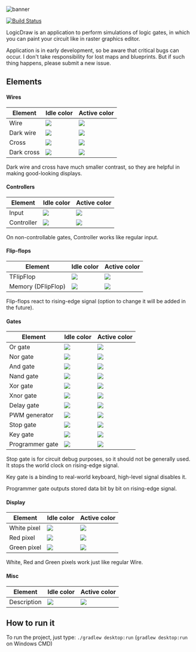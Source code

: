 ![banner](https://static.wieku.me/logicdraw/banner.png)

[![Build Status](http://wieku.me:8090/buildStatus/icon?job=LogicDraw)](http://wieku.me:8090/job/LogicDraw/)

LogicDraw is an application to perform simulations of logic gates, in which you can paint your circuit like in raster graphics editor.

Application is in early development, so be aware that critical bugs can occur. I don't take responsibility for lost maps and blueprints. But if such thing happens, please submit a new issue.

## Elements

#### Wires

|Element|Idle color|Active color|
|-------|----------|------------|
|Wire|![](https://placehold.it/15/7F0000/000000?text=+)|![](https://placehold.it/15/D50000/000000?text=+)|
|Dark wire|![](https://placehold.it/15/130000/000000?text=+)|![](https://placehold.it/15/200000/000000?text=+)|
|Cross|![](https://placehold.it/15/757575/000000?text=+)|![](https://placehold.it/15/9E9E9E/000000?text=+)|
|Dark cross|![](https://placehold.it/15/131313/000000?text=+)|![](https://placehold.it/15/171717/000000?text=+)|

Dark wire and cross have much smaller contrast, so they are helpful in making good-looking displays.

#### Controllers

|Element|Idle color|Active color|
|-------|----------|------------|
|Input|![](https://placehold.it/15/01579B/000000?text=+)|![](https://placehold.it/15/0277BD/000000?text=+)|
|Controller|![](https://placehold.it/15/1B5E20/000000?text=+)|![](https://placehold.it/15/2E7D32/000000?text=+)|

On non-controllable gates, Controller works like regular input.

#### Flip-flops

|Element|Idle color|Active color|
|-------|----------|------------|
|TFlipFlop|![](https://placehold.it/15/311B92/000000?text=+)|![](https://placehold.it/15/4527A0/000000?text=+)|
|Memory (DFlipFlop)|![](https://placehold.it/15/37474F/000000?text=+)|![](https://placehold.it/15/455A64/000000?text=+)|

Flip-flops react to rising-edge signal (option to change it will be added in the future).

#### Gates

|Element|Idle color|Active color|
|-------|----------|------------|
|Or gate|![](https://placehold.it/15/F57F17/000000?text=+)|![](https://placehold.it/15/4E342E/000000?text=+)|
|Nor gate|![](https://placehold.it/15/FFD600/000000?text=+)|![](https://placehold.it/15/FFEA00/000000?text=+)|
|And gate|![](https://placehold.it/15/00BFA5/000000?text=+)|![](https://placehold.it/15/1DE9B6/000000?text=+)|
|Nand gate|![](https://placehold.it/15/004D40/000000?text=+)|![](https://placehold.it/15/00695C/000000?text=+)|
|Xor gate|![](https://placehold.it/15/C51162/000000?text=+)|![](https://placehold.it/15/F50057/000000?text=+)|
|Xnor gate|![](https://placehold.it/15/880E4F/000000?text=+)|![](https://placehold.it/15/AD1457/000000?text=+)|
|Delay gate|![](https://placehold.it/15/827717/000000?text=+)|![](https://placehold.it/15/9E9D24/000000?text=+)|
|PWM generator|![](https://placehold.it/15/AA00FF/000000?text=+)|![](https://placehold.it/15/D500F9/000000?text=+)|
|Stop gate|![](https://placehold.it/15/BF360C/000000?text=+)|![](https://placehold.it/15/D84315/000000?text=+)|
|Key gate|![](https://placehold.it/15/3E2723/000000?text=+)|![](https://placehold.it/15/4E342E/000000?text=+)|
|Programmer gate|![](https://placehold.it/15/21274F/000000?text=+)|![](https://placehold.it/15/424A64/000000?text=+)|

Stop gate is for circuit debug purposes, so it should not be generally used. It stops the world clock on rising-edge signal.

Key gate is a binding to real-world keyboard, high-level signal disables it.

Programmer gate outputs stored data bit by bit on rising-edge signal.

#### Display

|Element|Idle color|Active color|
|-------|----------|------------|
|White pixel|![](https://placehold.it/15/111111/000000?text=+)|![](https://placehold.it/15/FAFAFA/000000?text=+)|
|Red pixel|![](https://placehold.it/15/1B1010/000000?text=+)|![](https://placehold.it/15/FE2626/000000?text=+)|
|Green pixel|![](https://placehold.it/15/121512/000000?text=+)|![](https://placehold.it/15/19FE19/000000?text=+)|

White, Red and Green pixels work just like regular Wire.

#### Misc

|Element|Idle color|Active color|
|-------|----------|------------|
|Description|![](https://placehold.it/15/8D6E63/000000?text=+)|![](https://placehold.it/15/8D6E63/000000?text=+)|

## How to run it
To run the project, just type: `./gradlew desktop:run` (`gradlew desktop:run` on Windows CMD)